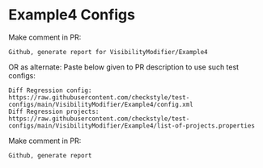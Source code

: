 # Example4 Configs
Make comment in PR:
```
Github, generate report for VisibilityModifier/Example4
```
OR as alternate:
Paste below given to PR description to use such test configs:
```
Diff Regression config: https://raw.githubusercontent.com/checkstyle/test-configs/main/VisibilityModifier/Example4/config.xml
Diff Regression projects: https://raw.githubusercontent.com/checkstyle/test-configs/main/VisibilityModifier/Example4/list-of-projects.properties
```
Make comment in PR:
```
Github, generate report
```

